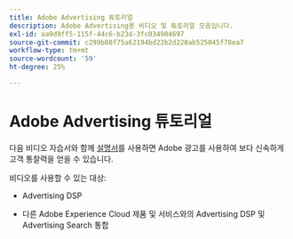 ```yaml
---
title: Adobe Advertising 튜토리얼
description: Adobe Advertising용 비디오 및 튜토리얼 모음입니다.
exl-id: aa9d9ff5-115f-44c6-b23d-3fc034904697
source-git-commit: c299b88f75a62194bd22b2d220ab525045f78ea7
workflow-type: tm+mt
source-wordcount: '59'
ht-degree: 25%

---
```


# Adobe Advertising 튜토리얼

다음 비디오 자습서와 함께 [설명서](https://experienceleague.adobe.com/docs/advertising-cloud.html)를 사용하면 Adobe 광고를 사용하여 보다 신속하게 고객 통찰력을 얻을 수 있습니다.

비디오를 사용할 수 있는 대상:

* Advertising DSP

* 다른 Adobe Experience Cloud 제품 및 서비스와의 Advertising DSP 및 Advertising Search 통합

<!--
See other -learn tutorials landing pages to get ideas for additional content
-->
